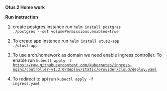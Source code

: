 **Otus 2 Home work**

**Run instruction**
1) create postgres instance
run
   <code>helm install postgres ./postgres --set volumePermissions.enabled=true</code>

2) To create app instance run <code>helm install otus2-app ./otus2-app</code>

3) To use arch.homework as domain we need enable ingress controller. To enable run 
   <code>kubectl apply -f https://raw.githubusercontent.com/kubernetes/ingress-nginx/controller-v1.2.0/deploy/static/provider/cloud/deploy.yaml </code>

4) To redirect to api run <code>kubectl apply -f ingress.yaml</code>